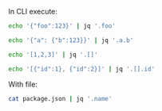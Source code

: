 In CLI execute:
```bash
echo '{"foo":123}' | jq '.foo'
```
```bash
echo '{"a": {"b":123}}' | jq '.a.b'
```
```bash
echo '[1,2,3]' | jq '.[]'
```
```bash
echo '[{"id":1}, {"id":2}]' | jq '.[].id'
```
With file:
```bash
cat package.json | jq '.name'
```
